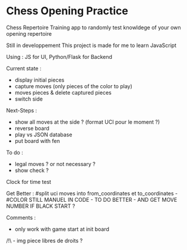 # Chess Opening Practice

Chess Repertoire Training app to randomly test knowldege of your own opening repertoire

Still in developpement
This project is made for me to learn JavaScript


Using : JS for UI, Python/Flask for Backend

Current state :
- display initial pieces
- capture moves (only pieces of the color to play)
- moves pieces & delete captured pieces
- switch side

Next-Steps :
- show all moves at the side ? (format UCI pour le moment ?)
- reverse board
- play vs JSON database
- put board with fen



To do :
- legal moves ? or not necessary ?
- show check ?

Clock for time test

Get Better : 
#split uci moves into from_coordinates et to_coordinates - #COLOR STILL MANUEL IN CODE - TO DO BETTER - AND GET MOVE NUMBER IF BLACK START ?


Comments : 
- only work with game start at init board



/!\ - img piece libres de droits ?
